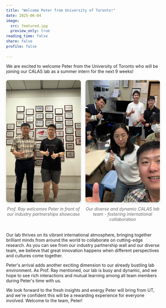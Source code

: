```yaml
---
title: "Welcome Peter from University of Toronto!"
date: 2025-06-04
image:
  src: featured.jpg
  preview_only: true
reading_time: false
share: false
profile: false

---
```

We are excited to welcome Peter from the University of Toronto who will be joining our CALAS lab as a summer intern for the next 9 weeks!
<!--more-->
<div style="display: grid; grid-template-columns: 1fr 1fr; grid-gap: 15px; margin: 20px 0;">
  <div>
    <img src="image1.jpg" style="width: 100%; height: 400px; object-fit: cover; border-radius: 8px; box-shadow: 0 4px 8px rgba(0, 0, 0, 0.1);">
    <p style="text-align: center; margin-top: 10px; font-size: 14px; color: #666; font-style: italic;">Prof. Ray welcomes Peter in front of our industry partnerships showcase</p>
  </div>
  <div>
    <img src="image2.jpg" style="width: 100%; height: 400px; object-fit: cover; border-radius: 8px; box-shadow: 0 4px 8px rgba(0, 0, 0, 0.1);">
    <p style="text-align: center; margin-top: 10px; font-size: 14px; color: #666; font-style: italic;">Our diverse and dynamic CALAS lab team - fostering international collaboration</p>
  </div>
</div>

Our lab thrives on its vibrant international atmosphere, bringing together brilliant minds from around the world to collaborate on cutting-edge research. As you can see from our industry partnership wall and our diverse team, we believe that great innovation happens when different perspectives and cultures come together.

Peter's arrival adds another exciting dimension to our already bustling lab environment. As Prof. Ray mentioned, our lab is busy and dynamic, and we hope to see rich interactions and mutual learning among all team members during Peter's time with us.

We look forward to the fresh insights and energy Peter will bring from UT, and we're confident this will be a rewarding experience for everyone involved. Welcome to the team, Peter!
